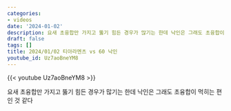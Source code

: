 ```yaml
---
categories:
- videos
date: '2024-01-02'
description: 요새 초융합만 가지고 뚫기 힘든 경우가 많기는 한데 낙인은 그래도 초융합이 먹히는 편인 것 같다
draft: false
tags: []
title: 2024/01/02 티아라멘츠 vs 60 낙인
youtube_id: Uz7aoBneYM8
---
```



{{< youtube Uz7aoBneYM8 >}}

요새 초융합만 가지고 뚫기 힘든 경우가 많기는 한데 낙인은 그래도 초융합이 먹히는 편인 것 같다